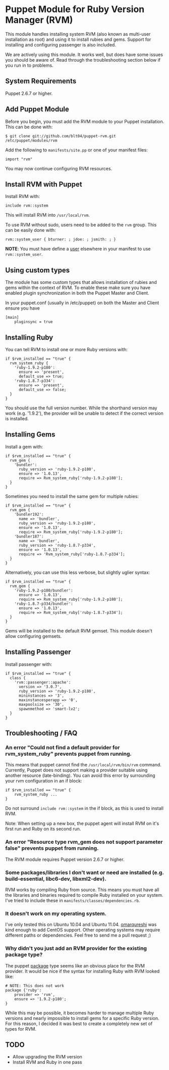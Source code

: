 Puppet Module for Ruby Version Manager (RVM)
==============================================

This module handles installing system RVM (also known as multi-user installation
as root) and using it to install rubies and gems.  Support for installing and
configuring passenger is also included.

We are actively using this module.  It works well, but does have some issues you
should be aware of.  Read through the troubleshooting section below if you run in
to problems.


## System Requirements

Puppet 2.6.7 or higher.


## Add Puppet Module

Before you begin, you must add the RVM module to your Puppet installation.  This can be done with:

    $ git clone git://github.com/blt04/puppet-rvm.git /etc/puppet/modules/rvm

Add the following to `manifests/site.pp` or one of your manifest files:

    import "rvm"

You may now continue configuring RVM resources.


## Install RVM with Puppet

Install RVM with:

    include rvm::system

This will install RVM into `/usr/local/rvm`.

To use RVM without sudo, users need to be added to the `rvm` group.  This can be easily done with:

    rvm::system_user { bturner: ; jdoe: ; jsmith: ; }

**NOTE**: You must have define a [user](http://docs.puppetlabs.com/references/stable/type.html#user-3) elsewhere in your manifest to use `rvm::system_user`.


## Using custom types

The module has some custom types that allows installation of rubies and gems within the context of RVM. To enable these make sure you have enabled plugin synchronization in both the Puppet Master and Client.

In your puppet.conf (usually in /etc/puppet) on both the Master and Client ensure you have 

    [main]
        pluginsync = true

## Installing Ruby

You can tell RVM to install one or more Ruby versions with:

    if $rvm_installed == "true" {
      rvm_system_ruby {
        'ruby-1.9.2-p180':
          ensure => 'present',
          default_use => true;
        'ruby-1.8.7-p334':
          ensure => 'present',
          default_use => false;
      }
    }

You should use the full version number.  While the shorthand version may work (e.g. '1.9.2'), the provider will be unable to detect if the correct version is installed.


## Installing Gems

Install a gem with:

    if $rvm_installed == "true" {
      rvm_gem {
        'bundler':
          ruby_version => 'ruby-1.9.2-p180',
          ensure => '1.0.13',
          require => Rvm_system_ruby['ruby-1.9.2-p180'];
      }
    }

Sometimes you need to install the same gem for multiple rubies:

    if $rvm_installed == "true" {
      rvm_gem {
        'bundler192':
          name => 'bundler',
          ruby_version => 'ruby-1.9.2-p180',
          ensure => '1.0.13',
          require => Rvm_system_ruby['ruby-1.9.2-p180'];
        'bundler187':
          name => 'bundler',
          ruby_version => 'ruby-1.8.7-p334',
          ensure => '1.0.13',
          require => 'Rvm_system_ruby['ruby-1.8.7-p334'];
      }
    }

Alternatively, you can use this less verbose, but slightly uglier syntax:

    if $rvm_installed == "true" {
      rvm_gem {
        'ruby-1.9.2-p180/bundler':
          ensure => '1.0.13',
          require => Rvm_system_ruby['ruby-1.9.2-p180'];
        'ruby-1.8.7-p334/bundler':
          ensure => '1.0.13',
          require => Rvm_system_ruby['ruby-1.8.7-p334'];
      }
    }

Gems will be installed to the default RVM gemset.  This module doesn't allow configuring gemsets.


## Installing Passenger

Install passenger with:

    if $rvm_installed == "true" {
      class {
        'rvm::passenger::apache':
          version => '3.0.7',
          ruby_version => 'ruby-1.9.2-p180',
          mininstances => '3',
          maxinstancesperapp => '0',
          maxpoolsize => '30',
          spawnmethod => 'smart-lv2';
      }
    }


## Troubleshooting / FAQ

### An error "Could not find a default provider for rvm\_system\_ruby" prevents puppet from running.

This means that puppet cannot find the `/usr/local/rvm/bin/rvm` command.  Currently, Puppet does not support making a provider suitable using another resource (late-binding).  You can avoid this error by surrounding your rvm configuration in an if block:

    if $rvm_installed == "true" {
        rvm_system_ruby ...
    }

Do not surround `include rvm::system` in the if block, as this is used to install RVM.

Note:  When setting up a new box, the puppet agent will install RVM on it's first run and Ruby on its second run.


### An error "Resource type rvm_gem does not support parameter false" prevents puppet from running.

The RVM module requires Puppet version 2.6.7 or higher.


### Some packages/libraries I don't want or need are installed (e.g. build-essential, libc6-dev, libxml2-dev).

RVM works by compiling Ruby from source.  This means you must have all the libraries and binaries required to compile Ruby installed on your system.  I've tried to include these in `manifests/classes/dependencies.rb`.


### It doesn't work on my operating system.

I've only tested this on Ubuntu 10.04 and Ubuntu 11.04.  [omarqureshi](https://github.com/omarqureshi) was kind enough to add CentOS support.  Other operating systems may require different paths or dependencies.  Feel free to send me a pull request ;)


### Why didn't you just add an RVM provider for the existing package type?

The puppet [package](http://docs.puppetlabs.com/references/latest/type.html#package)
type seems like an obvious place for the RVM provider.  It would be nice if the syntax
for installing Ruby with RVM looked like:

    # NOTE: This does not work
    package {'ruby':
        provider => 'rvm',
        ensure => '1.9.2-p180';
    }

While this may be possible, it becomes harder to manage multiple Ruby versions and
nearly impossible to install gems for a specific Ruby version.  For this reason,
I decided it was best to create a completely new set of types for RVM.


## TODO

* Allow upgrading the RVM version
* Install RVM and Ruby in one pass
